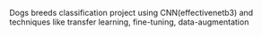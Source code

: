 Dogs breeds classification project using CNN(effectivenetb3) and techniques like transfer learning, fine-tuning, data-augmentation
